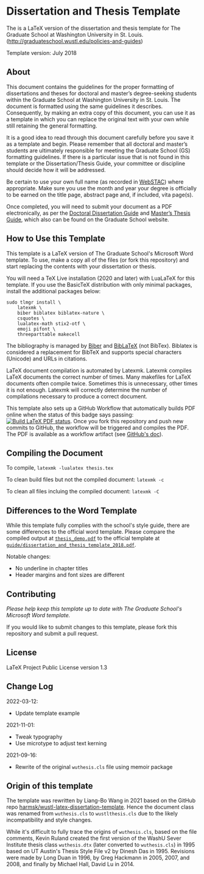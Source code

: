 # Dissertation and Thesis Template

The is a LaTeX version of the dissertation and thesis template for The Graduate School at Washington University in St. Louis. (http://graduateschool.wustl.edu/policies-and-guides)

Template version: July 2018

## About

This document contains the guidelines for the proper formatting of dissertations and theses for doctoral and master’s degree-seeking students within the Graduate School at Washington University in St. Louis. The document is formatted using the same guidelines it describes.  Consequently, by making an extra copy of this document, you can use it as a template in which you can replace the original text with your own while still retaining the general formatting.

It is a good idea to read through this document carefully before you save it as a template and begin.  Please remember that all doctoral and master’s students are ultimately responsible for meeting the Graduate School (GS) formatting guidelines. If there is a particular issue that is not found in this template or the Dissertation/Thesis Guide, your committee or discipline should decide how it will be addressed.

Be certain to use your own full name (as recorded in [WebSTAC](https://acadinfo.wustl.edu/)) where appropriate. Make sure you use the month and year your degree is officially to be earned on the title page, abstract page and, if included, vita page(s).

Once completed, you will need to submit your document as a PDF electronically, as per the [Doctoral Dissertation Guide](http://graduateschool.wustl.edu/files/graduate/Doctoral_Dissertation_Guide.pdf) and [Master’s Thesis Guide](http://graduateschool.wustl.edu/files/graduate/Masters_Thesis_Guide.pdf), which also can be found on the Graduate School website.

## How to Use this Template

This template is a LaTeX version of The Graduate School's Microsoft Word template. To use, make a copy all of the files (or fork this repository) and start replacing the contents with your dissertation or thesis.

You will need a TeX Live installation (2020 and later) with LuaLaTeX for this template. If you use the BasicTeX distribution with only minimal packages, install the additional packages below:

    sudo tlmgr install \
        latexmk \
        biber biblatex biblatex-nature \
        csquotes \
        lualatex-math stix2-otf \
        emoji pifont \
        threeparttable makecell

The bibliography is managed by [Biber] and [BibLaTeX] (not BibTex). Biblatex is considered a replacement for BibTeX and supports special characters (Unicode) and URLs in citations.

LaTeX document compilation is automated by Latexmk. Latexmk compiles LaTeX documents the correct number of times. Many makefiles for LaTeX documents often compile twice. Sometimes this is unnecessary, other times it is not enough. Latexmk will correctly determine the number of compilations necessary to produce a correct document.

This template also sets up a GitHub Workflow that automatically builds PDF online when the status of this badge says passing: [![Build LaTeX PDF status](https://github.com/ccwang002/wustl-latex-dissertation-template/actions/workflows/build_latex.yml/badge.svg)][workflow-status]. Once you fork this repository and push new commits to GitHub, the workflow will be triggered and compiles the PDF. The PDF is available as a workflow artifact (see [GitHub's doc][github-artifact-doc]).

[Biber]: http://biblatex-biber.sourceforge.net/
[BibLaTex]: https://www.ctan.org/pkg/biblatex
[workflow-status]: https://github.com/ccwang002/wustl-latex-dissertation-template/actions
[github-artifact-doc]: https://docs.github.com/en/actions/managing-workflow-runs/downloading-workflow-artifacts


## Compiling the Document

To compile, `latexmk -lualatex thesis.tex`

To clean build files but not the compiled document: `latexmk -c`

To clean all files incluing the compiled document: `latexmk -C`

## Differences to the Word Template

While this template fully complies with the school's style guide, there are some differences to the official word template. Please compare the compiled output at [`thesis_demo.pdf`] to the official template at [`guide/dissertation_and_thesis_template_2018.pdf`][template_pdf].

[`thesis_demo.pdf`]: https://github.com/ccwang002/wustl-latex-dissertation-template/blob/master/thesis_demo.pdf
[template_pdf]: https://github.com/ccwang002/wustl-latex-dissertation-template/blob/master/guide/dissertation_and_thesis_template_2018.pdf

Notable changes:
- No underline in chapter titles
- Header margins and font sizes are different

## Contributing

*Please help keep this template up to date with The Graduate School's Microsoft Word template.*

If you would like to submit changes to this template, please fork this repository and submit a pull request.

## License

LaTeX Project Public License version 1.3

## Change Log
2022-03-12:
- Update template example

2021-11-01:

- Tweak typography
- Use microtype to adjust text kerning

2021-09-16:

- Rewrite of the original `wuthesis.cls` file using memoir package

## Origin of this template
The template was rewritten by Liang-Bo Wang in 2021 based on the GitHub repo [harmsk/wustl-latex-dissertation-template]. Hence the document class was renamed from `wuthesis.cls` to `wustlthesis.cls` due to the likely incompatibility and style changes.

While it's difficult to fully trace the origins of `wuthesis.cls`, based on the file comments, Kevin Ruland created the first version of the WashU Sever Institute thesis class `wuthesis.dtx` (later converted to `wuthesis.cls`) in 1995 based on UT Austin's Thesis Style File v2 by Dinesh Das in 1995. Revisions were made by Long Duan in 1996, by Greg Hackmann in 2005, 2007, and 2008, and finally by Michael Hall, David Lu in 2014.

[harmsk/wustl-latex-dissertation-template]: https://github.com/harmsk/wustl-latex-dissertation-template/tree/f5386bb93dee6e5c0c5b1faed317b687be0f199a

